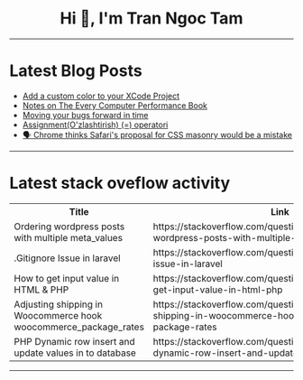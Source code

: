 <h1 align="center">Hi 👋, I'm Tran Ngoc Tam</h1>

---

# Latest Blog Posts 
<!-- BLOG-POST-LIST:START -->
- [Add a custom color to your XCode Project](https://dev.to/leonardsangoroh/add-a-custom-color-to-your-xcode-project-1p)
- [Notes on The Every Computer Performance Book](https://dev.to/bitmaybewise/notes-on-the-every-computer-performance-book-2l1m)
- [Moving your bugs forward in time](https://dev.to/momentohq/moving-your-bugs-forward-in-time-3eh7)
- [Assignment&lpar;O&#39;zlashtirish&rpar; &lpar;=&rpar; operatori](https://dev.to/islomali99/assignmentozlashtirish-operatori-1cg9)
- [🗣️ Chrome thinks Safari&#39;s proposal for CSS masonry would be a mistake](https://dev.to/adam/chrome-thinks-safaris-proposal-for-css-masonry-would-be-a-mistake-h2h)
<!-- BLOG-POST-LIST:END -->

---

# Latest stack oveflow activity
<table>
  <tr><th>Title</th><th>Link</th></tr>
  <!-- STACKOVERFLOW:START --><tr><td>Ordering wordpress posts with multiple meta_values</td><td>https://stackoverflow.com/questions/78451173/ordering-wordpress-posts-with-multiple-meta-values</td></tr><tr><td>.Gitignore Issue in laravel</td><td>https://stackoverflow.com/questions/78451170/gitignore-issue-in-laravel</td></tr><tr><td>How to get input value in HTML &amp; PHP</td><td>https://stackoverflow.com/questions/78451039/how-to-get-input-value-in-html-php</td></tr><tr><td>Adjusting shipping in Woocommerce hook woocommerce_package_rates</td><td>https://stackoverflow.com/questions/78450768/adjusting-shipping-in-woocommerce-hook-woocommerce-package-rates</td></tr><tr><td>PHP Dynamic row insert and update values in to database</td><td>https://stackoverflow.com/questions/78450738/php-dynamic-row-insert-and-update-values-in-to-database</td></tr><!-- STACKOVERFLOW:END -->
</table>

---


